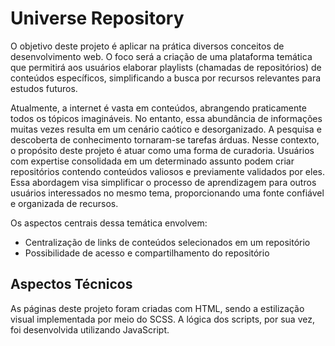 # Universe Repository

O objetivo deste projeto é aplicar na prática diversos conceitos de desenvolvimento web. O foco será a criação de uma plataforma temática que permitirá aos usuários elaborar playlists (chamadas de repositórios) de conteúdos específicos, simplificando a busca por recursos relevantes para estudos futuros.

Atualmente, a internet é vasta em conteúdos, abrangendo praticamente todos os tópicos imagináveis. No entanto, essa abundância de informações muitas vezes resulta em um cenário caótico e desorganizado. A pesquisa e descoberta de conhecimento tornaram-se tarefas árduas. Nesse contexto, o propósito deste projeto é atuar como uma forma de curadoria. Usuários com expertise consolidada em um determinado assunto podem criar repositórios contendo conteúdos valiosos e previamente validados por eles. Essa abordagem visa simplificar o processo de aprendizagem para outros usuários interessados no mesmo tema, proporcionando uma fonte confiável e organizada de recursos.

Os aspectos centrais dessa temática envolvem:
- Centralização de links de conteúdos selecionados em um repositório
- Possibilidade de acesso e compartilhamento do repositório

## Aspectos Técnicos

As páginas deste projeto foram criadas com HTML, sendo a estilização visual implementada por meio do SCSS. A lógica dos scripts, por sua vez, foi desenvolvida utilizando JavaScript.